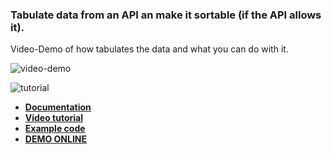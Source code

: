 ### Tabulate data from an API an make it sortable (if the API allows it).

Video-Demo of how tabulates the data and what you can do with it.

![video-demo](https://res.cloudinary.com/dmtvwe2ur/image/upload/v1624817121/js-smart-table/demo_ysewdu.gif)

![tutorial](https://res.cloudinary.com/dmtvwe2ur/image/upload/v1624835333/js-smart-table/ejemplo_xryrbn.png)

* **[Documentation](https://programador51.github.io/js-smart-table/)**
* **[Video tutorial](https://www.youtube.com/watch?v=R1qauiXDGDY)**
* **[Example code](https://github.com/programador51/example-js-smart-table)**
* **[DEMO ONLINE](https://youthful-hopper-033b16.netlify.app/)**